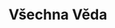 ---
layout: science
title: Všechna Věda
excerpt: "Urychlovače, fyzika a možná i víc."
comments: false
i18n-link: science
---